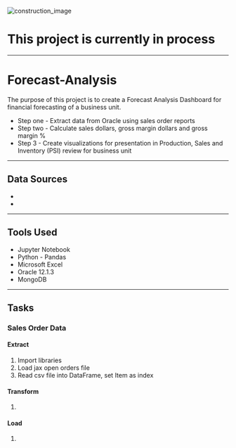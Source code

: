 ![construction_image](https://image.shutterstock.com/image-vector/abstract-under-construction-background-vector-260nw-79895734.jpg)

# This project is currently in process

---
# Forecast-Analysis
The purpose of this project is to create a Forecast Analysis Dashboard for financial forecasting of a business unit.  

* Step one - Extract data from Oracle using sales order reports
* Step two - Calculate sales dollars, gross margin dollars and gross margin %
* Step 3 - Create visualizations for presentation in Production, Sales and Inventory (PSI) review for business unit

---
## Data Sources
*
*

---
## Tools Used
* Jupyter Notebook
* Python - Pandas
* Microsoft Excel
* Oracle 12.1.3
* MongoDB

---
## Tasks
### Sales Order Data
#### Extract
1.  Import libraries
2.  Load jax open orders file
3.  Read csv file into DataFrame, set Item as index


#### Transform
1.  

#### Load
1.
